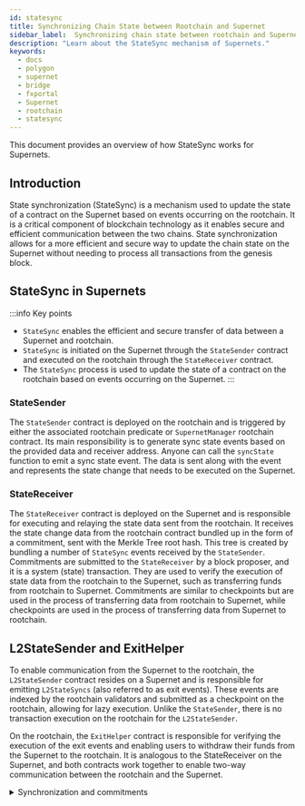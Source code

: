 ```yaml
---
id: statesync
title: Synchronizing Chain State between Rootchain and Supernet
sidebar_label:  Synchronizing chain state between rootchain and Supernet
description: "Learn about the StateSync mechanism of Supernets."
keywords:
  - docs
  - polygon
  - supernet
  - bridge
  - fxportal
  - Supernet
  - rootchain
  - statesync
---
```


This document provides an overview of how StateSync works for Supernets.

## Introduction

State synchronization (StateSync) is a mechanism used to update the state of a contract on the Supernet based on events occurring on the rootchain. It is a critical component of blockchain technology as it enables secure and efficient communication between the two chains. State synchronization allows for a more efficient and secure way to update the chain state on the Supernet without needing to process all transactions from the genesis block.

## StateSync in Supernets

:::info Key points

- `StateSync` enables the efficient and secure transfer of data between a Supernet and rootchain.
- `StateSync` is initiated on the Supernet through the `StateSender` contract and executed on the rootchain through the `StateReceiver` contract.
- The `StateSync` process is used to update the state of a contract on the rootchain based on events occurring on the Supernet.
:::

### StateSender

The `StateSender` contract is deployed on the rootchain and is triggered by either the associated rootchain predicate or `SupernetManager` rootchain contract. Its main responsibility is to generate sync state events based on the provided data and receiver address. Anyone can call the `syncState` function to emit a sync state event. The data is sent along with the event and represents the state change that needs to be executed on the Supernet.

### StateReceiver

The `StateReceiver` contract is deployed on the Supernet and is responsible for executing and relaying the state data sent from the rootchain. It receives the state change data from the rootchain contract bundled up in the form of a commitment, sent with the Merkle Tree root hash. This tree is created by bundling a number of `StateSync` events received by the `StateSender`. Commitments are submitted to the `StateReceiver` by a block proposer, and it is a system (state) transaction. They are used to verify the execution of state data from the rootchain to the Supernet, such as transferring funds from rootchain to Supernet. Commitments are similar to checkpoints but are used in the process of transferring data from rootchain to Supernet, while checkpoints are used in the process of transferring data from Supernet to rootchain.

## L2StateSender and ExitHelper

To enable communication from the Supernet to the rootchain, the `L2StateSender` contract resides on a Supernet and is responsible for emitting `L2StateSyncs` (also referred to as exit events). These events are indexed by the rootchain validators and submitted as a checkpoint on the rootchain, allowing for lazy execution. Unlike the `StateSender`, there is no transaction execution on the rootchain for the `L2StateSender`.

On the rootchain, the `ExitHelper` contract is responsible for verifying the execution of the exit events and enabling users to withdraw their funds from the Supernet to the rootchain. It is analogous to the StateReceiver on the Supernet, and both contracts work together to enable two-way communication between the rootchain and the Supernet.

<details>
<summary>Synchronization and commitments</summary>

The `StateSync` process involves two main steps: synchronization and commitments.

In the synchronization step, the `StateSender` contract on the rootchain generates sync state events based on receiver and data. The `syncState` function allows anyone to call this method to emit an event. The data is sent along with the event and represents the state change that needs to be executed on the Supernet.

In the commitments step, the `StateReceiver` contract on the Supernet receives the state change data along with a Merkle proof from the `StateSender` contract and verifies the proof to ensure the data's integrity. If the proof is valid, the state change is executed on the Supernet.

To ensure the validity of the state change, the `StateSender` contract generates a unique id for each sync state event. This id is used by the `StateReceiver` contract to prevent replay attacks, which could result in the execution of duplicate state changes.

The `StateReceiver` contract also implements a BLS signature scheme to verify the signatures submitted by the validators. The validators' signatures are aggregated, and the contract checks whether the required voting power threshold is met to accept the state change.

</details>
